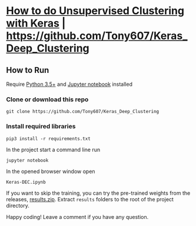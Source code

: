 # [How to do Unsupervised Clustering with Keras](https://www.dlology.com/blog/how-to-do-unsupervised-clustering-with-keras/) | https://github.com/Tony607/Keras_Deep_Clustering


## How to Run
Require [Python 3.5+](https://www.python.org/ftp/python/3.6.4/python-3.6.4.exe) and [Jupyter notebook](https://jupyter.readthedocs.io/en/latest/install.html) installed
### Clone or download this repo
```
git clone https://github.com/Tony607/Keras_Deep_Clustering
```
### Install required libraries
`pip3 install -r requirements.txt`


In the project start a command line run
```
jupyter notebook
```
In the opened browser window open
```
Keras-DEC.ipynb
```
If you want to skip the training, you can try the pre-trained weights from the releases, [results.zip](https://github.com/Tony607/Keras_Deep_Clustering/releases/download/V0.1/results.zip). Extract 
`results` folders to the root of the project directory.

Happy coding! Leave a comment if you have any question.
